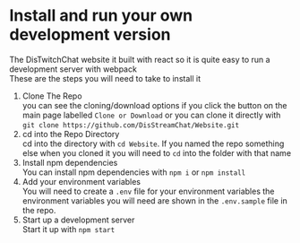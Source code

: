 # Install and run your own development version
The DisTwitchChat website it built with react so it is quite easy to run a development server with webpack   
These are the steps you will need to take to install it
1. Clone The Repo   
    you can see the cloning/download options if you click the button on the main page labelled `Clone or Download` or you can clone it directly with `git clone https://github.com/DisStreamChat/Website.git`
2. cd into the Repo Directory   
    cd into the directory with `cd Website`. If you named the repo something else when you cloned it you will need to `cd` into the folder with that name
3. Install npm dependencies   
    You can install npm dependencies with `npm i` or `npm install`
4. Add your environment variables   
    You will need to create a `.env` file for your environment variables
    the environment variables you will need are shown in the `.env.sample` file in the repo.
5. Start up a development server   
    Start it up with `npm start`
